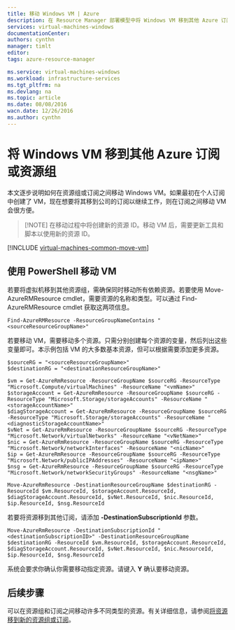 ```yaml
---
title: 移动 Windows VM | Azure
description: 在 Resource Manager 部署模型中将 Windows VM 移到其他 Azure 订阅或资源组。
services: virtual-machines-windows
documentationCenter: 
authors: cynthn
manager: timlt
editor: 
tags: azure-resource-manager

ms.service: virtual-machines-windows
ms.workload: infrastructure-services
ms.tgt_pltfrm: na
ms.devlang: na
ms.topic: article
ms.date: 08/08/2016
wacn.date: 12/26/2016
ms.author: cynthn
---
```


# 将 Windows VM 移到其他 Azure 订阅或资源组 

本文逐步说明如何在资源组或订阅之间移动 Windows VM。如果最初在个人订阅中创建了 VM，现在想要将其移到公司的订阅以继续工作，则在订阅之间移动 VM 会很方便。

> [!NOTE] 在移动过程中将创建新的资源 ID。移动 VM 后，需要更新工具和脚本以使用新的资源 ID。

[!INCLUDE [virtual-machines-common-move-vm](../../includes/virtual-machines-common-move-vm.md)]

## 使用 PowerShell 移动 VM

若要将虚拟机移到其他资源组，需确保同时移动所有依赖资源。若要使用 Move-AzureRMResource cmdlet，需要资源的名称和类型。可以通过 Find-AzureRMResource cmdlet 获取这两项信息。

    Find-AzureRMResource -ResourceGroupNameContains "<sourceResourceGroupName>"
    
若要移动 VM，需要移动多个资源。只需分别创建每个资源的变量，然后列出这些变量即可。本示例包括 VM 的大多数基本资源，但可以根据需要添加更多资源。

    $sourceRG = "<sourceResourceGroupName>"
    $destinationRG = "<destinationResourceGroupName>"
    
    $vm = Get-AzureRmResource -ResourceGroupName $sourceRG -ResourceType "Microsoft.Compute/virtualMachines" -ResourceName "<vmName>"
    $storageAccount = Get-AzureRmResource -ResourceGroupName $sourceRG -ResourceType "Microsoft.Storage/storageAccounts" -ResourceName "<storageAccountName>"
    $diagStorageAccount = Get-AzureRmResource -ResourceGroupName $sourceRG -ResourceType "Microsoft.Storage/storageAccounts" -ResourceName "<diagnosticStorageAccountName>"
    $vNet = Get-AzureRmResource -ResourceGroupName $sourceRG -ResourceType "Microsoft.Network/virtualNetworks" -ResourceName "<vNetName>"
    $nic = Get-AzureRmResource -ResourceGroupName $sourceRG -ResourceType "Microsoft.Network/networkInterfaces" -ResourceName "<nicName>"
    $ip = Get-AzureRmResource -ResourceGroupName $sourceRG -ResourceType "Microsoft.Network/publicIPAddresses" -ResourceName "<ipName>"
    $nsg = Get-AzureRmResource -ResourceGroupName $sourceRG -ResourceType "Microsoft.Network/networkSecurityGroups" -ResourceName "<nsgName>"
    
    Move-AzureRmResource -DestinationResourceGroupName $destinationRG -ResourceId $vm.ResourceId, $storageAccount.ResourceId, $diagStorageAccount.ResourceId, $vNet.ResourceId, $nic.ResourceId, $ip.ResourceId, $nsg.ResourceId

若要将资源移到其他订阅，请添加 **-DestinationSubscriptionId** 参数。

    Move-AzureRmResource -DestinationSubscriptionId "<destinationSubscriptionID>" -DestinationResourceGroupName $destinationRG -ResourceId $vm.ResourceId, $storageAccount.ResourceId, $diagStorageAccount.ResourceId, $vNet.ResourceId, $nic.ResourceId, $ip.ResourceId, $nsg.ResourceId

系统会要求你确认你需要移动指定资源。请键入 **Y** 确认要移动资源。

## 后续步骤

可以在资源组和订阅之间移动许多不同类型的资源。有关详细信息，请参阅[将资源移到新的资源组或订阅](../azure-resource-manager/resource-group-move-resources.md)。

<!---HONumber=Mooncake_Quality_Review_1215_2016-->
